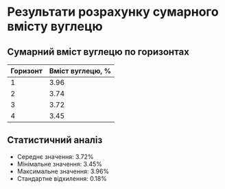 # Результати розрахунку сумарного вмісту вуглецю

## Сумарний вміст вуглецю по горизонтах

| Горизонт | Вміст вуглецю, % |
|----------|------------------|
| 1        |           3.96 |
| 2        |           3.74 |
| 3        |           3.72 |
| 4        |           3.45 |

## Статистичний аналіз

- Середнє значення: 3.72%
- Мінімальне значення: 3.45%
- Максимальне значення: 3.96%
- Стандартне відхилення: 0.18%
